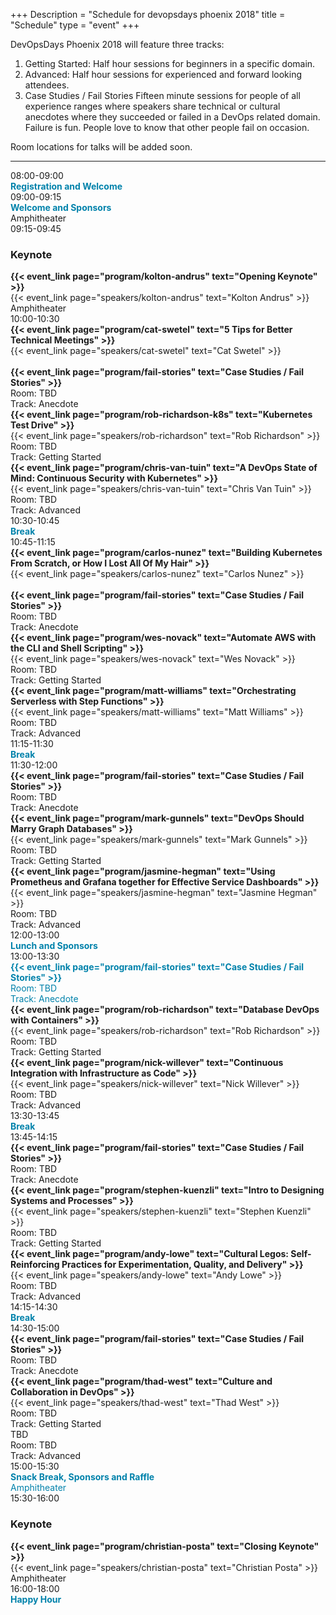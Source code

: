 +++
Description = "Schedule for devopsdays phoenix 2018"
title = "Schedule"
type = "event"
+++

DevOpsDays Phoenix 2018 will feature three tracks:

<ol>
  <li>Getting Started: Half hour sessions for beginners in a specific domain.</li>
  <li>Advanced: Half hour sessions for experienced and forward looking attendees.</li>
  <li>Case Studies / Fail Stories Fifteen minute sessions for people of all experience ranges where speakers share technical or cultural anecdotes where they succeeded or failed in a DevOps related domain. Failure is fun. People love to know that other people fail on occasion.</li>
</ol>

Room locations for talks will be added soon.

<hr/>

<div class = "row">
  <div class = "col-md-12">
    <!-- this div is repeated for each timeslot -->
    <div class = "row">
      <div class = "col-md-3">
        <time>08:00-09:00</time>
      </div>
      <div class = "col-md-9 box" style="color: #0082AB">
        <strong>Registration and Welcome</strong>
      </div>
    </div> <!-- end timeslot div -->
         <!-- this div is repeated for each timeslot -->
    <div class = "row">
      <div class = "col-md-3">
        <time>09:00-09:15</time>
      </div>
      <div class = "col-md-9 box">
        <span style="color: #0082AB"><strong>Welcome and Sponsors</strong></span><br />Amphitheater
      </div>
    </div> <!-- end timeslot div -->
    <!-- this div is repeated for each timeslot -->
    <div class = "row">
      <div class = "col-md-3">
        <time>09:15-09:45</time>
      </div>
      <div class = "col-md-9 box">
        <h3>Keynote</h3><strong>{{< event_link page="program/kolton-andrus" text="Opening Keynote" >}}</strong><br />{{< event_link page="speakers/kolton-andrus" text="Kolton Andrus" >}}<br />Amphitheater
      </div>
    </div> <!-- end timeslot div -->
    <!-- this div is repeated for each timeslot -->
    <div class = "row">
      <div class = "col-md-3">
        <time>10:00-10:30</time>
      </div>
      <div class = "col-md-3 box">
        <strong>{{< event_link page="program/cat-swetel" text="5 Tips for Better Technical Meetings" >}}</strong><br />{{< event_link page="speakers/cat-swetel" text="Cat Swetel" >}}<br /><br />
        <strong>{{< event_link page="program/fail-stories" text="Case Studies / Fail Stories" >}}</strong>
        <br />Room: TBD<br />Track: Anecdote
      </div>
      <div class = "col-md-3 box">
        <strong>{{< event_link page="program/rob-richardson-k8s" text="Kubernetes Test Drive" >}}</strong><br />{{< event_link page="speakers/rob-richardson" text="Rob Richardson" >}}<br />Room: TBD<br />Track: Getting Started
      </div>
      <div class = "col-md-3 box">
        <strong>{{< event_link page="program/chris-van-tuin" text="A DevOps State of Mind: Continuous Security with Kubernetes" >}}</strong><br />{{< event_link page="speakers/chris-van-tuin" text="Chris Van Tuin" >}}<br />Room: TBD<br />Track: Advanced
      </div>
    </div> <!-- end timeslot div -->
         <!-- this div is repeated for each timeslot -->
    <div class = "row">
      <div class = "col-md-3">
        <time>10:30-10:45</time>
      </div>
      <div class = "col-md-9 box" style="color: #0082AB">
        <strong>Break</strong>
      </div>
    </div> <!-- end timeslot div -->
     <!-- this div is repeated for each timeslot -->
    <div class = "row">
      <div class = "col-md-3">
        <time>10:45-11:15</time>
      </div>
      <div class = "col-md-3 box">
      <strong>{{< event_link page="program/carlos-nunez" text="Building Kubernetes From Scratch, or How I Lost All Of My Hair" >}}</strong><br />{{< event_link page="speakers/carlos-nunez" text="Carlos Nunez" >}}<br /><br />
        <strong>{{< event_link page="program/fail-stories" text="Case Studies / Fail Stories" >}}</strong><br />Room: TBD<br />Track: Anecdote
      </div>
      <div class = "col-md-3 box">
        <strong>{{< event_link page="program/wes-novack" text="Automate AWS with the CLI and Shell Scripting" >}}</strong><br />{{< event_link page="speakers/wes-novack" text="Wes Novack" >}}<br />Room: TBD<br />Track: Getting Started
      </div>
      <div class = "col-md-3 box">
        <strong>{{< event_link page="program/matt-williams" text="Orchestrating Serverless with Step Functions" >}}</strong><br />{{< event_link page="speakers/matt-williams" text="Matt Williams" >}}<br />Room: TBD<br />Track: Advanced
      </div>
    </div> <!-- end timeslot div -->
         <!-- this div is repeated for each timeslot -->
    <div class = "row">
      <div class = "col-md-3">
        <time>11:15-11:30</time>
      </div>
      <div class = "col-md-9 box" style="color: #0082AB">
        <strong>Break</strong>
      </div>
    </div> <!-- end timeslot div -->
     <!-- this div is repeated for each timeslot -->
    <div class = "row">
      <div class = "col-md-3">
        <time>11:30-12:00</time>
      </div>
      <div class = "col-md-3 box">
        <strong>{{< event_link page="program/fail-stories" text="Case Studies / Fail Stories" >}}</strong><br />Room: TBD<br />Track: Anecdote
      </div>
      <div class = "col-md-3 box">
        <strong>{{< event_link page="program/mark-gunnels" text="DevOps Should Marry Graph Databases" >}}</strong><br />{{< event_link page="speakers/mark-gunnels" text="Mark Gunnels" >}}<br />Room: TBD<br />Track: Getting Started
      </div>
      <div class = "col-md-3 box">
        <strong>{{< event_link page="program/jasmine-hegman" text="Using Prometheus and Grafana together for Effective Service Dashboards" >}}</strong><br />{{< event_link page="speakers/jasmine-hegman" text="Jasmine Hegman" >}}<br />Room: TBD<br />Track: Advanced
      </div>
    </div> <!-- end timeslot div -->
         <!-- this div is repeated for each timeslot -->
    <div class = "row">
      <div class = "col-md-3">
        <time>12:00-13:00</time>
      </div>
      <div class = "col-md-9 box" style="color: #0082AB">
        <strong>Lunch and Sponsors</strong>
      </div>
    </div> <!-- end timeslot div -->
     <!-- this div is repeated for each timeslot -->
    <div class = "row">
      <div class = "col-md-3">
        <time>13:00-13:30</time>
      </div>
      <div class = "col-md-3 box" style="color: #0082AB">
        <strong>{{< event_link page="program/fail-stories" text="Case Studies / Fail Stories" >}}</strong><br />Room: TBD<br />Track: Anecdote
      </div>
      <div class = "col-md-3 box">
        <strong>{{< event_link page="program/rob-richardson" text="Database DevOps with Containers" >}}</strong><br />{{< event_link page="speakers/rob-richardson" text="Rob Richardson" >}}<br />Room: TBD<br />Track: Getting Started
      </div>
      <div class = "col-md-3 box">
        <strong>{{< event_link page="program/nick-willever" text="Continuous Integration with Infrastructure as Code" >}}</strong><br />{{< event_link page="speakers/nick-willever" text="Nick Willever" >}}<br />Room: TBD<br />Track: Advanced
      </div>
    </div> <!-- end timeslot div -->
         <!-- this div is repeated for each timeslot -->
    <div class = "row">
      <div class = "col-md-3">
        <time>13:30-13:45</time>
      </div>
      <div class = "col-md-9 box" style="color: #0082AB">
        <strong>Break</strong>
      </div>
    </div> <!-- end timeslot div -->
    <!-- this div is repeated for each timeslot -->
    <div class = "row">
      <div class = "col-md-3">
        <time>13:45-14:15</time>
      </div>
      <div class = "col-md-3 box">
				<strong>{{< event_link page="program/fail-stories" text="Case Studies / Fail Stories" >}}</strong><br />Room: TBD<br />Track: Anecdote
			</div>
      <div class = "col-md-3 box">
        <strong>{{< event_link page="program/stephen-kuenzli" text="Intro to Designing Systems and Processes" >}}</strong><br />{{< event_link page="speakers/stephen-kuenzli" text="Stephen Kuenzli" >}}<br />Room: TBD<br />Track: Getting Started
      </div>
      <div class = "col-md-3 box">
      <strong>{{< event_link page="program/andy-lowe" text="Cultural Legos: Self-Reinforcing Practices for Experimentation, Quality, and Delivery" >}}</strong><br />{{< event_link page="speakers/andy-lowe" text="Andy Lowe" >}}<br />Room: TBD<br />Track: Advanced
      </div>
    </div> <!-- end timeslot div -->
         <!-- this div is repeated for each timeslot -->
    <div class = "row">
      <div class = "col-md-3">
        <time>14:15-14:30</time>
      </div>
      <div class = "col-md-9 box" style="color: #0082AB">
        <strong>Break</strong>
      </div>
    </div> <!-- end timeslot div -->
    <!-- this div is repeated for each timeslot -->
    <div class = "row">
      <div class = "col-md-3">
        <time>14:30-15:00</time>
      </div>
      <div class = "col-md-3 box">
				<strong>{{< event_link page="program/fail-stories" text="Case Studies / Fail Stories" >}}</strong><br />Room: TBD<br />Track: Anecdote
			</div>
        <div class = "col-md-3 box">
        <strong>{{< event_link page="program/thad-west" text="Culture and Collaboration in DevOps" >}}</strong><br />{{< event_link page="speakers/thad-west" text="Thad West" >}}<br />Room: TBD<br />Track: Getting Started
      </div>
      <div class = "col-md-3 box">
        TBD<br />Room: TBD<br />Track: Advanced
      </div>
    </div> <!-- end timeslot div -->
         <!-- this div is repeated for each timeslot -->
    <div class = "row">
      <div class = "col-md-3">
        <time>15:00-15:30</time>
      </div>
      <div class = "col-md-9 box" style="color: #0082AB">
        <strong>Snack Break, Sponsors and Raffle</strong><br />Amphitheater
      </div>
    </div> <!-- end timeslot div -->
         <!-- this div is repeated for each timeslot -->
    <div class = "row">
      <div class = "col-md-3">
        <time>15:30-16:00</time>
      </div>
      <div class = "col-md-9 box">
        <h3>Keynote</h3><strong>{{< event_link page="program/christian-posta" text="Closing Keynote" >}}</strong><br />{{< event_link page="speakers/christian-posta" text="Christian Posta" >}}<br />Amphitheater
      </div>
    </div> <!-- end timeslot div -->
    <!-- this div is repeated for each timeslot -->
    <div class = "row">
      <div class = "col-md-3">
        <time>16:00-18:00</time>
      </div>
      <div class = "col-md-9 box" style="color: #0082AB">
        <strong>Happy Hour</strong>
      </div>
    </div> <!-- end timeslot div -->
  </div><!-- end day 1 -->
</div>

